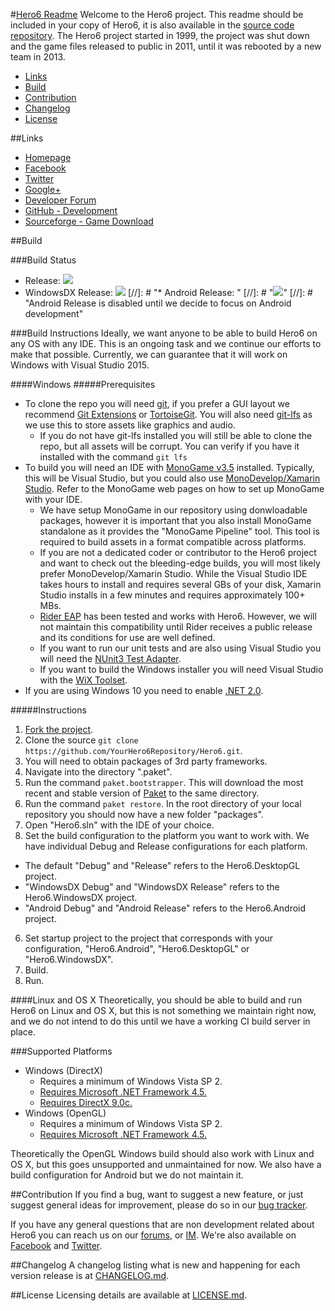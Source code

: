#[Hero6 Readme](https://github.com/LateStartStudio/Hero6/blob/master/README.md)
Welcome to the Hero6 project. This readme should be included in your copy of Hero6, it is also available in the [source code repository](https://github.com/LateStartStudio/Hero6). The Hero6 project started in 1999, the project was shut down and the game files released to public in 2011, until it was rebooted by a new team in 2013.

* [Links](https://github.com/LateStartStudio/Hero6/blob/master/README.md#links)
* [Build](https://github.com/LateStartStudio/Hero6#build)
* [Contribution](https://github.com/LateStartStudio/Hero6#contribution)
* [Changelog](https://github.com/LateStartStudio/Hero6/blob/master/README.md#links)
* [License](https://github.com/LateStartStudio/Hero6/blob/master/README.md#links)

##Links
* [Homepage](http://www.hero6.org/)
* [Facebook](https://www.facebook.com/hero6)
* [Twitter](https://twitter.com/LateStartStudio)
* [Google+](https://plus.google.com/113761218770982404275/posts)
* [Developer Forum](http://hero6.org/forum/index.php?sid=14b99a3ea3beb965dae84d1ce6dd50d8)
* [GitHub - Development](https://github.com/LateStartStudio/Hero6)
* [Sourceforge - Game Download](http://sourceforge.net/projects/hero6/)

##Build

###Build Status
* Release: 
![](https://hero6.visualstudio.com/_apis/public/build/definitions/f4557623-2016-4a6b-821d-942e8a1b7e6e/3/badge)
* WindowsDX Release: 
![](https://hero6.visualstudio.com/_apis/public/build/definitions/f4557623-2016-4a6b-821d-942e8a1b7e6e/4/badge)
[//]: # "* Android Release: "
[//]: # "![](https://hero6.visualstudio.com/_apis/public/build/definitions/f4557623-2016-4a6b-821d-942e8a1b7e6e/5/badge)"
[//]: # "Android Release is disabled until we decide to focus on Android development"

###Build Instructions
Ideally, we want anyone to be able to build Hero6 on any OS with any IDE. This is an ongoing task and we continue our efforts to make that possible. Currently, we can guarantee that it will work on Windows with Visual Studio 2015.

####Windows
#####Prerequisites

* To clone the repo you will need [git](https://git-for-windows.github.io/), if you prefer a GUI layout we recommend [Git Extensions](https://gitextensions.github.io/) or [TortoiseGit](https://tortoisegit.org/). You will also need [git-lfs](https://git-lfs.github.com/) as we use this to store assets like graphics and audio.
  * If you do not have git-lfs installed you will still be able to clone the repo, but all assets will be corrupt. You can verify if you have it installed with the command `git lfs`
* To build you will need an IDE with [MonoGame v3.5](http://www.monogame.net/2016/03/17/monogame-3-5/) installed. Typically, this will be Visual Studio, but you could also use [MonoDevelop/Xamarin Studio](http://www.monodevelop.com/download/). Refer to the MonoGame web pages on how to set up MonoGame with your IDE.
  * We have setup MonoGame in our repository using donwloadable packages, however it is important that you also install MonoGame standalone as it provides the "MonoGame Pipeline" tool.  This tool is required to build assets in a format compatible across platforms.
  * If you are not a dedicated coder or contributor to the Hero6 project and want to check out the bleeding-edge builds, you will most likely prefer MonoDevelop/Xamarin Studio. While the Visual Studio IDE takes hours to install and requires several GBs of your disk, Xamarin Studio installs in a few minutes and requires approximately 100+ MBs.
  * [Rider EAP](https://www.jetbrains.com/rider/) has been tested and works with Hero6. However, we will not maintain this compatibility until Rider receives a public release and its conditions for use are well defined.
  * If you want to run our unit tests and are also using Visual Studio you will need the [NUnit3 Test Adapter](https://visualstudiogallery.msdn.microsoft.com/0da0f6bd-9bb6-4ae3-87a8-537788622f2d).
  * If you want to build the Windows installer you will need Visual Studio with the [WiX Toolset](http://wixtoolset.org/).
* If you are using Windows 10 you need to enable [.NET 2.0](http://anewdomain.net/2013/10/21/how-to-enable-net-framework-2-0-and-3-5-in-windows-8-1-for-older-programs/).

#####Instructions

1. [Fork the project](https://github.com/LateStartStudio/Hero6).
2. Clone the source `git clone https://github.com/YourHero6Repository/Hero6.git`.
3. You will need to obtain packages of 3rd party frameworks.
  1. Navigate into the directory ".paket".
  2. Run the command `paket.bootstrapper`. This will download the most recent and stable version of [Paket](https://fsprojects.github.io/Paket/index.html) to the same directory.
  3. Run the command `paket restore`. In the root directory of your local repository you should now have a new folder "packages".
4. Open "Hero6.sln" with the IDE of your choice.
5. Set the build configuration to the platform you want to work with. We have individual Debug and Release configurations for each platform.
  * The default "Debug" and "Release" refers to the Hero6.DesktopGL project.
  * "WindowsDX Debug" and "WindowsDX Release" refers to the Hero6.WindowsDX project.
  * "Android Debug" and "Android Release" refers to the Hero6.Android project.
6. Set startup project to the project that corresponds with your configuration, "Hero6.Android", "Hero6.DesktopGL" or "Hero6.WindowsDX".
7. Build.
8. Run.

####Linux and OS X
Theoretically, you should be able to build and run Hero6 on Linux and OS X, but this is not something we maintain right now, and we do not intend to do this until we have a working CI build server in place.

###Supported Platforms
* Windows (DirectX)
  * Requires a minimum of Windows Vista SP 2.
  * [Requires Microsoft .NET Framework 4.5.](https://www.microsoft.com/en-us/download/details.aspx?id=30653)
  * [Requires DirectX 9.0c.](https://www.microsoft.com/en-us/download/details.aspx?id=34429)
* Windows (OpenGL)
  * Requires a minimum of Windows Vista SP 2.
  * [Requires Microsoft .NET Framework 4.5.](https://www.microsoft.com/en-us/download/details.aspx?id=30653)

Theoretically the OpenGL Windows build should also work with Linux and OS X, but this goes unsupported and unmaintained for now. We also have a build configuration for Android but we do not maintain it.

##Contribution
If you find a bug, want to suggest a new feature, or just suggest general ideas for improvement, please do so in our [bug tracker](https://github.com/LateStartStudio/Hero6/issues).

If you have any general questions that are non development related about Hero6 you can reach us on our [forums](http://www.hero6.org/forum/), or [IM](http://www.hero6.org/?page_id=84). We're also available on [Facebook](https://www.facebook.com/hero6) and [Twitter](https://twitter.com/LateStartStudio).

##Changelog
A changelog listing what is new and happening for each version release is at [CHANGELOG.md](https://github.com/LateStartStudio/Hero6/blob/master/CHANGELOG.md).

##License
Licensing details are available at [LICENSE.md](https://github.com/LateStartStudio/Hero6/blob/master/LICENSE.md).
